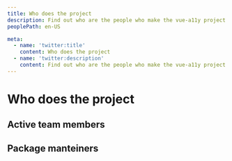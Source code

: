 ```yaml
---
title: Who does the project
description: Find out who are the people who make the vue-a11y project happen
peoplePath: en-US

meta:
  - name: 'twitter:title'
    content: Who does the project
  - name: 'twitter:description'
    content: Find out who are the people who make the vue-a11y project happen
---
```


# Who does the project

## Active team members

<list-people role="team"></list-people>

## Package manteiners

<list-people role="package"></list-people>
